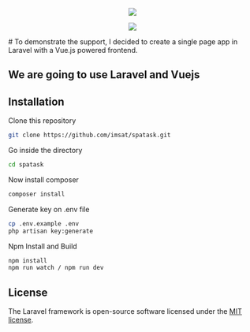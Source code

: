 <p align="center"><img src="https://laravel.com/assets/img/components/logo-laravel.svg"></p>
<p align="center"><img src="./images/output1.PNG"></p>
# To demonstrate the support, I decided to create a single page app in Laravel with a Vue.js powered frontend.

## We are going to use Laravel and  Vuejs

## Installation

Clone this repository

```bash
git clone https://github.com/imsat/spatask.git
```

Go inside the directory

```bash
cd spatask
```

Now install composer

```bash
composer install
```

Generate key on .env file

```bash
cp .env.example .env
php artisan key:generate
```

Npm Install and Build

```bash
npm install
npm run watch / npm run dev
```


## License

The Laravel framework is open-source software licensed under the [MIT license](https://opensource.org/licenses/MIT).
